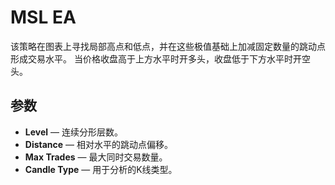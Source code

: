 # MSL EA

该策略在图表上寻找局部高点和低点，并在这些极值基础上加减固定数量的跳动点形成交易水平。
当价格收盘高于上方水平时开多头，收盘低于下方水平时开空头。

## 参数
- **Level** — 连续分形层数。
- **Distance** — 相对水平的跳动点偏移。
- **Max Trades** — 最大同时交易数量。
- **Candle Type** — 用于分析的K线类型。
